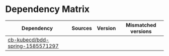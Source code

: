 # Dependency Matrix

Dependency | Sources | Version | Mismatched versions
---------- | ------- | ------- | -------------------
[cb-kubecd/bdd-spring-1585571297](https://github.com/cb-kubecd/bdd-spring-1585571297.git) |  | []() | 
